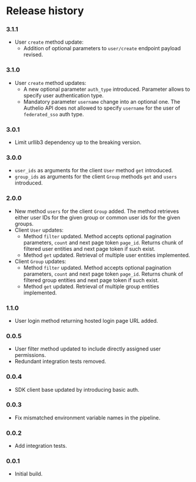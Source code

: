 # Release history

### 3.1.1
- User `create` method update:
  - Addition of optional parameters to `user/create` endpoint payload revised.

### 3.1.0

- User `create` method updates:
  - A new optional parameter `auth_type` introduced. Parameter allows to specify user authentication type.
  - Mandatory parameter `username` change into an optional one. The Authelio API does not allowed to 
  specify `username` for the user of `federated_sso` auth type.

### 3.0.1

- Limit urllib3 dependency up to the breaking version.

### 3.0.0

- `user_ids` as arguments for the client `User` method `get` introduced.
- `group_ids` as arguments for the client `Group` methods `get` and `users` introduced. 

### 2.0.0

- New method `users` for the client `Group` added. The method retrieves either user IDs
  for the given group or common user ids for the given groups.
- Client `User` updates:
    - Method `filter` updated. Method accepts optional pagination parameters, `count` and
      next page token `page_id`. Returns chunk of filtered user entities and next page token
      if such exist.
    - Method `get` updated. Retrieval of multiple user entities implemented.
- Client `Group` updates:
    - Method `filter` updated. Method accepts optional pagination parameters, `count` and
      next page token `page_id`. Returns chunk of filtered group entities and next page token
      if such exist.
    - Method `get` updated. Retrieval of multiple group entities implemented.

### 1.1.0

- User login method returning hosted login page URL added.

### 0.0.5

- User filter method updated to include directly assigned user permissions.
- Redundant integration tests removed.

### 0.0.4

- SDK client base updated by introducing basic auth.

### 0.0.3

- Fix mismatched environment variable names in the pipeline.

### 0.0.2

- Add integration tests.

### 0.0.1

- Initial build.

